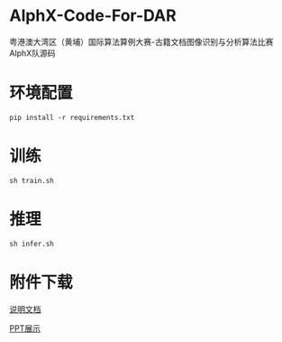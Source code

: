 # AlphX-Code-For-DAR
粤港澳大湾区（黄埔）国际算法算例大赛-古籍文档图像识别与分析算法比赛 AlphX队源码
[](vis\image_553.jpg)
# 环境配置
`pip install -r requirements.txt`
# 训练
`
sh train.sh
`
# 推理
`
sh infer.sh
`
# 附件下载
[说明文档](https://docs.qq.com/doc/DWk9IZ2JYVnNyc0hM)

[PPT展示](https://...)